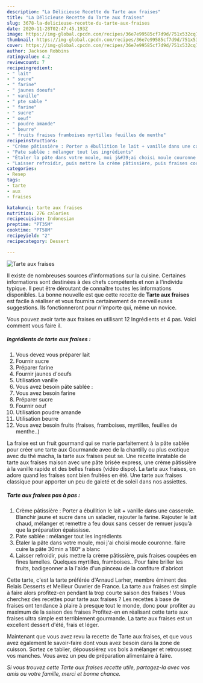 ```yaml
---
description: "La Délicieuse Recette du Tarte aux fraises"
title: "La Délicieuse Recette du Tarte aux fraises"
slug: 3678-la-delicieuse-recette-du-tarte-aux-fraises
date: 2020-11-28T02:47:45.193Z
image: https://img-global.cpcdn.com/recipes/36e7e99585cf7d9d/751x532cq70/tarte-aux-fraises-photo-principale-de-la-recette.jpg
thumbnail: https://img-global.cpcdn.com/recipes/36e7e99585cf7d9d/751x532cq70/tarte-aux-fraises-photo-principale-de-la-recette.jpg
cover: https://img-global.cpcdn.com/recipes/36e7e99585cf7d9d/751x532cq70/tarte-aux-fraises-photo-principale-de-la-recette.jpg
author: Jackson Robbins
ratingvalue: 4.2
reviewcount: 7
recipeingredient:
- " lait"
- " sucre"
- " farine"
- " jaunes doeufs"
- " vanille"
- " pte sable "
- " farine"
- " sucre"
- " oeuf"
- " poudre amande"
- " beurre"
- " fruits fraises framboises myrtilles feuilles de menthe"
recipeinstructions:
- "Crème pâtissière : Porter a ébullition le lait + vanille dans une casserole. Blanchir jaune et sucre dans un saladier, rajouter la farine. Rajouter le lait chaud, mélanger et remettre a feu doux sans cesser de remuer jusqu’à que la préparation épaississe."
- "Pate sablée : mélanger tout les ingrédients"
- "Étaler la pâte dans votre moule, moi j&#39;ai choisi moule couronne. faire cuire la pâte 30min a 180° a blanc"
- "Laisser refroidir, puis mettre la crème pâtissière, puis fraises coupées en fines lamelles. Quelques myrtilles, framboises.. Pour faire briller les fruits, badigeonner a la l&#39;aide d&#39;un pinceau de la confiture d&#39;abricot"
categories:
- Resep
tags:
- tarte
- aux
- fraises

katakunci: tarte aux fraises 
nutrition: 276 calories
recipecuisine: Indonesian
preptime: "PT35M"
cooktime: "PT58M"
recipeyield: "2"
recipecategory: Dessert

---
```



![Tarte aux fraises](https://img-global.cpcdn.com/recipes/36e7e99585cf7d9d/751x532cq70/tarte-aux-fraises-photo-principale-de-la-recette.jpg)

Il existe de nombreuses sources d'informations sur la cuisine. Certaines informations sont destinées à des chefs compétents et non à l'individu typique. Il peut être déroutant de connaître toutes les informations disponibles. La bonne nouvelle est que cette recette de <strong> Tarte aux fraises </strong> est facile à réaliser et vous fournira certainement de merveilleuses suggestions. Ils fonctionneront pour n'importe qui, même un novice.

<!--inarticleads1-->

Vous pouvez avoir tarte aux fraises en utilisant 12 Ingrédients et 4 pas. Voici comment vous faire il.

##### Ingrédients de tarte aux fraises :

1. Vous devez vous préparer  lait
1. Fournir  sucre
1. Préparer  farine
1. Fournir  jaunes d&#39;oeufs
1. Utilisation  vanille
1. Vous avez besoin  pâte sablée :
1. Vous avez besoin  farine
1. Préparer  sucre
1. Fournir  oeuf
1. Utilisation  poudre amande
1. Utilisation  beurre
1. Vous avez besoin  fruits (fraises, framboises, myrtilles, feuilles de menthe..)


La fraise est un fruit gourmand qui se marie parfaitement à la pâte sablée pour créer une tarte aux Gourmande avec de la chantilly ou plus exotique avec du thé macha, la tarte aux fraises peut se. Une recette inratable de tarte aux fraises maison avec une pâte brisée express, une crème pâtissière à la vanille rapide et des belles fraises (vidéo dispo). La tarte aux fraises, on adore quand les fraises sont bien fruitées en été. Une tarte aux fraises classique pour apporter un peu de gaieté et de soleil dans nos assiettes. 

<!--inarticleads2-->

##### Tarte aux fraises pas à pas :

1. Crème pâtissière : Porter a ébullition le lait + vanille dans une casserole. Blanchir jaune et sucre dans un saladier, rajouter la farine. Rajouter le lait chaud, mélanger et remettre a feu doux sans cesser de remuer jusqu’à que la préparation épaississe.
1. Pate sablée : mélanger tout les ingrédients
1. Étaler la pâte dans votre moule, moi j&#39;ai choisi moule couronne. faire cuire la pâte 30min a 180° a blanc
1. Laisser refroidir, puis mettre la crème pâtissière, puis fraises coupées en fines lamelles. Quelques myrtilles, framboises.. Pour faire briller les fruits, badigeonner a la l&#39;aide d&#39;un pinceau de la confiture d&#39;abricot


Cette tarte, c&#39;est la tarte préférée d&#39;Arnaud Larher, membre éminent des Relais Desserts et Meilleur Ouvrier de France. La tarte aux fraises est simple à faire alors profitez-en pendant la trop courte saison des fraises ! Vous cherchez des recettes pour tarte aux fraises ? Les recettes à base de fraises ont tendance à plaire à presque tout le monde, donc pour profiter au maximum de la saison des fraises Profitez-en en réalisant cette tarte aux fraises ultra simple est terriblement gourmande. La tarte aux fraises est un excellent dessert d&#39;été, frais et léger. 

<!--inarticleads1-->

<p>
Maintenant que vous avez revu la recette de Tarte aux fraises, et que vous avez également le savoir-faire dont vous avez besoin dans la zone de cuisson. Sortez ce tablier, dépoussiérez vos bols à mélanger et retroussez vos manches. Vous avez un peu de préparation alimentaire à faire.
</p>

<p>
<i>Si vous trouvez cette Tarte aux fraises recette utile, partagez-la avec vos amis ou votre famille, merci et bonne chance.</i>
</p>
